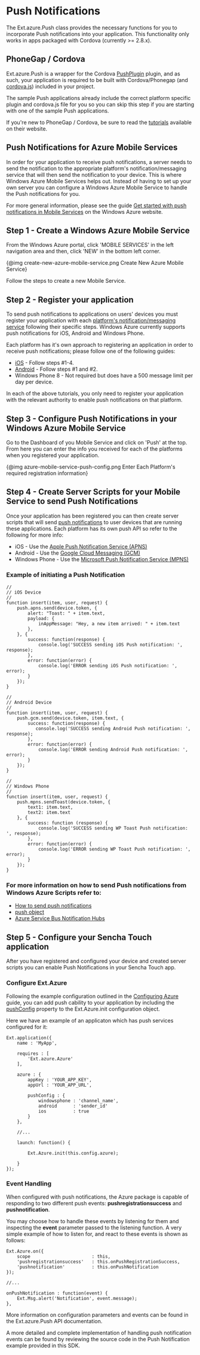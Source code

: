 # Push Notifications

The Ext.azure.Push class provides the necessary functions for you to incorporate Push notifications
into your application. This functionality only works in apps packaged with Cordova (currently >= 2.8.x).

## PhoneGap / Cordova

Ext.azure.Push is a wrapper for the Cordova [PushPlugin](https://github.com/phonegap-build/PushPlugin) plugin, and as such, your application is required to be built with Cordova/Phonegap (and [cordova.js](http://cordova.apache.org/docs/en/2.8.0/)) included in your project.

The sample Push applications already include the correct platform specific plugin and cordova.js file for you so you can skip this step if you are starting with one of the sample Push applications.

If you're new to PhoneGap / Cordova, be sure to read the [tutorials](http://cordova.apache.org/docs/en/2.8.0/guide_getting-started_index.md.html#Getting%20Started%20Guides) available on their website.

## Push Notifications for Azure Mobile Services

In order for your application to receive push notifications, a server needs to send the notification to the appropriate platform's notification/messaging service that will then send the notification to your device. This is where Windows Azure Mobile Services helps out. Instead of having to set up your own server you can configure a Windows Azure Mobile Service to handle the
Push notifications for you.

For more general information, please see the guide [Get started with push notifications in Mobile Services](http://www.windowsazure.com/en-us/develop/mobile/tutorials/get-started-with-push-ios/) on the Windows Azure website.

## Step 1 - Create a Windows Azure Mobile Service

From the Windows Azure portal, click 'MOBILE SERVICES' in the left navigation area and then, click 'NEW' in the bottom left corner.

{@img create-new-azure-mobile-service.png Create New Azure Mobile Service}

Follow the steps to create a new Mobile Service.

## Step 2 - Register your application

To send push notifications to applications on users' devices you must register your application with each [platform's notification/messaging service](http://msdn.microsoft.com/en-us/library/windowsazure/jj591526.aspx) following their specific steps. Windows Azure currently supports push notifications for iOS, Android and Windows Phone.

Each platform has it's own approach to registering an application in order to receive push notifications; please follow one of the following guides:

  * [iOS](http://www.windowsazure.com/en-us/develop/mobile/tutorials/get-started-with-push-ios/) - Follow steps #1-4.
  * [Android](http://www.windowsazure.com/en-us/develop/mobile/tutorials/get-started-with-push-android/) - Follow steps #1 and #2.
  * Windows Phone 8 - Not required but does have a 500 message limit per day per device.

In each of the above tutorials, you only need to register your application with the relevant authority to enable push notifications on that platform.

## Step 3 - Configure Push Notifications in your Windows Azure Mobile Service

Go to the Dashboard of you Mobile Service and click on 'Push' at the top.  From here you can enter the info you received for each of the platforms when you registered your application.

{@img azure-mobile-service-push-config.png Enter Each Platform's required registration information}

## Step 4 - Create Server Scripts for your Mobile Service to send Push Notifications

Once your application has been registered you can then create server scripts that will send [push notifications](http://msdn.microsoft.com/en-us/library/windowsazure/jj631630.aspx) to user devices that are running these applications. Each platform has its own push API so refer to the following for more info:

  * iOS - Use the [Apple Push Notification Service (APNS)](http://msdn.microsoft.com/en-us/library/windowsazure/jj839711.aspx)
  * Android - Use the [Google Cloud Messaging (GCM)](http://msdn.microsoft.com/en-us/library/windowsazure/dn126137.aspx)
  * Windows Phone - Use the [Microsoft Push Notification Service (MPNS)](http://msdn.microsoft.com/en-us/library/windowsazure/jj871025.aspx)

### Example of initiating a Push Notification

    //
    // iOS Device
    //
    function insert(item, user, request) {
        push.apns.send(device.token, {
            alert: "Toast: " + item.text,
            payload: {
                inAppMessage: "Hey, a new item arrived: " + item.text
            },
        }, {
            success: function(response) {
                console.log('SUCCESS sending iOS Push notification: ', response);
            },
            error: function(error) {
                console.log('ERROR sending iOS Push notification: ', error);
            }
        });
    }

    //
    // Android Device
    //
    function insert(item, user, request) {
        push.gcm.send(device.token, item.text, {
            success: function(response) {
               console.log('SUCCESS sending Android Push notification: ', response);
            },
            error: function(error) {
                console.log('ERROR sending Android Push notification: ', error);
            }
        });
    }

    //
    // Windows Phone
    //
    function insert(item, user, request) {
        push.mpns.sendToast(device.token, {
            text1: item.text,
            text2: item.text
        }, {
            success: function (response) {
                console.log('SUCCESS sending WP Toast Push notification: ', response);
            },
            error: function(error) {
                console.log('ERROR sending WP Toast Push notification: ', error);
            }
        });
    }

### For more information on how to send Push notifications from Windows Azure Scripts refer to:

  * [How to send push notifications](http://msdn.microsoft.com/en-us/library/windowsazure/jj631630.aspx)
  * [push object](http://msdn.microsoft.com/en-us/library/windowsazure/jj554217.aspx)
  * [Azure Service Bus Notification Hubs](http://msdn.microsoft.com/en-us/library/windowsazure/jj927170.aspx)


## Step 5 - Configure your Sencha Touch application

After you have registered and configured your device and created server scripts you can enable Push Notifications in your Sencha Touch app.

### Configure Ext.Azure

Following the example configuration outlined in the [Configuring Azure](/#!/guide/configuration) guide, you can add push cability to your application by including the [pushConfig](#!/api/Ext.Azure-cfg-pushConfig) property to the Ext.Azure.init configuration object.

Here we have an example of an applicaton which has push services configured for it:

    Ext.application({
        name : 'MyApp',

        requires : [
            'Ext.azure.Azure'
        ],

        azure : {
            appKey : 'YOUR_APP_KEY',
            appUrl : 'YOUR_APP_URL',

            pushConfig : {
                windowsphone : 'channel_name',
                android      : 'sender_id'
                ios          : true
            }
        },

        //...

        launch: function() {

            Ext.Azure.init(this.config.azure);

        }
    });


### Event Handling

When configured with push notifications, the Azure package is capable of responding to two different push events: **pushregistrationsuccess** and **pushnotification**. 

You may choose how to handle these events by listening for them and inspecting the **event** parameter passed to the listening function. A very simple example of how to listen for, and react to these events is shown as follows: 

    Ext.Azure.on({
        scope                       : this,
        'pushregistrationsuccess'   : this.onPushRegistrationSuccess,
        'pushnotification'          : this.onPushNotification
    });

    //...

    onPushNotification : function(event) {
        Ext.Msg.alert('Notification', event.message);
    },

More information on configuration parameters and events can be found in the Ext.azure.Push API documentation.

A more detailed and complete implementation of handling push notification events can be found by reviewing the source code in the Push Notification example provided in this SDK.

